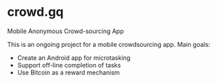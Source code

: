 # crowd.gq
Mobile Anonymous Crowd-sourcing App

This is an ongoing project for a mobile crowdsourcing app. Main goals:
- Create an Android app for microtasking
- Support off-line completion of tasks
- Use Bitcoin as a reward mechanism
